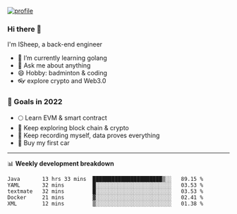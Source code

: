 [![profile](http://img.codelin.xyz/hello-im-isheep.svg)](https://www.calligrapher.ai/)

### Hi there 🐏

I'm ISheep, a back-end engineer

- 🔭 I’m currently learning golang
- 💬 Ask me about anything
- 😄 Hobby: badminton & coding
- 👓 explore crypto and Web3.0

### 🚀 Goals in 2022
+ 🌕 Learn EVM & smart contract
+ 🤔 Keep exploring block chain & crypto
+ 🐏 Keep recording myself, data proves everything
+ 🚗 Buy my first car

-------

📊 **Weekly development breakdown**
<!--START_SECTION:waka-->
```text
Java       13 hrs 33 mins  ██████████████████████▒░░   89.15 % 
YAML       32 mins         █░░░░░░░░░░░░░░░░░░░░░░░░   03.53 % 
textmate   32 mins         █░░░░░░░░░░░░░░░░░░░░░░░░   03.53 % 
Docker     21 mins         ▓░░░░░░░░░░░░░░░░░░░░░░░░   02.41 % 
XML        12 mins         ▒░░░░░░░░░░░░░░░░░░░░░░░░   01.38 % 
```
<!--END_SECTION:waka-->
